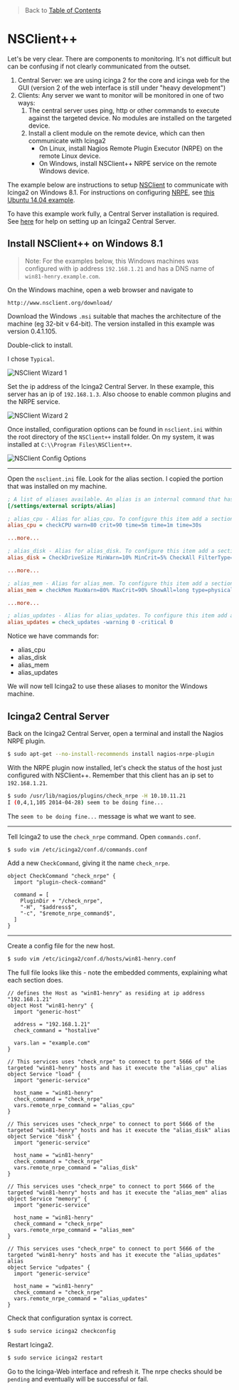 > Back to [Table of Contents](https://github.com/jpfluger/examples)

# NSClient++

Let's be very clear. There are components to monitoring. It's not difficult but can be confusing if not clearly communicated from the outset.

1. Central Server: we are using icinga 2 for the core and icinga web for the GUI (version 2 of the web interface is still under "heavy development")
2. Clients: Any server we want to monitor will be monitored in one of two ways:
   1. The central server uses ping, http or other commands to execute against the targeted device. No modules are installed on the targeted device.
   2. Install a client module on the remote device, which can then communicate with Icinga2
      * On Linux, install Nagios Remote Plugin Executor (NRPE) on the remote Linux device.
      * On Windows, install NSClient++ NRPE service on the remote Windows device.

The example below are instructions to setup [NSClient](http://www.nsclient.org/about/) to communicate with Icinga2 on Windows 8.1. For instructions on configuring [NRPE](http://exchange.nagios.org/directory/Addons/Monitoring-Agents/NRPE--2D-Nagios-Remote-Plugin-Executor/details), see [this Ubuntu 14.04 example](https://github.com/jpfluger/examples/blob/master/ubuntu-14.04/nagios-npre-client.md).

To have this example work fully, a Central Server installation is required. See [here](https://github.com/jpfluger/examples/blob/master/ubuntu-14.04/icinga2-server.md) for help on setting up an Icinga2 Central Server.

## Install NSClient++ on Windows 8.1

> Note: For the examples below, this Windows machines was configured with ip address `192.168.1.21` and has a DNS name of `win81-henry.example.com`.

On the Windows machine, open a web browser and navigate to

```
http://www.nsclient.org/download/
```

Download the Windows `.msi` suitable that maches the architecture of the machine (eg 32-bit v 64-bit). The version installed in this example was version 0.4.1.105.

Double-click to install.

I chose `Typical`.

![NSClient Wizard 1](https://github.com/jpfluger/examples/blob/master/windows/nsclient/nsclient-wiz1.png)

Set the ip address of the Icinga2 Central Server. In these example, this server has an ip of `192.168.1.3`. Also choose to enable common plugins and the NRPE service.

![NSClient Wizard 2](https://github.com/jpfluger/examples/blob/master/windows/nsclient/nsclient-wiz2.png)

Once installed, configuration options can be found in `nsclient.ini` within the root directory of the `NSClient++` install folder. On my system, it was installed at `C:\\Program Files\NSClient++`.

![NSClient Config Options](https://github.com/jpfluger/examples/blob/master/windows/nsclient/nsclient-expl.png)

---

Open the `nsclient.ini` file. Look for the alias section. I copied the portion that was installed on my machine.

```ini
; A list of aliases available. An alias is an internal command that has been "wrapped" (to add arguments). Be careful so you don't create loops (ie check_loop=check_a, check_a=check_loop)
[/settings/external scripts/alias]

; alias_cpu - Alias for alias_cpu. To configure this item add a section called: /settings/external scripts/alias/alias_cpu
alias_cpu = checkCPU warn=80 crit=90 time=5m time=1m time=30s

...more...

; alias_disk - Alias for alias_disk. To configure this item add a section called: /settings/external scripts/alias/alias_disk
alias_disk = CheckDriveSize MinWarn=10% MinCrit=5% CheckAll FilterType=FIXED

...more...

; alias_mem - Alias for alias_mem. To configure this item add a section called: /settings/external scripts/alias/alias_mem
alias_mem = checkMem MaxWarn=80% MaxCrit=90% ShowAll=long type=physical type=virtual type=paged type=page

...more...

; alias_updates - Alias for alias_updates. To configure this item add a section called: /settings/external scripts/alias/alias_updates
alias_updates = check_updates -warning 0 -critical 0

```

Notice we have commands for:

  * alias_cpu
  * alias_disk
  * alias_mem
  * alias_updates

We will now tell Icinga2 to use these aliases to monitor the Windows machine.

## Icinga2 Central Server

Back on the Icinga2 Central Server, open a terminal and install the Nagios NRPE plugin.


```bash
$ sudo apt-get --no-install-recommends install nagios-nrpe-plugin
```

With the NRPE plugin now installed, let's check the status of the host just configured with NSClient++. Remember that this client has an ip set to `192.168.1.21`.

```bash
$ sudo /usr/lib/nagios/plugins/check_nrpe -H 10.10.11.21
I (0,4,1,105 2014-04-28) seem to be doing fine...
```

The `seem to be doing fine...` message is what we want to see.

---

Tell Icinga2 to use the `check_nrpe` command.  Open `commands.conf`.

```bash
$ sudo vim /etc/icinga2/conf.d/commands.conf 
```

Add a new `CheckCommand`, giving it the name `check_nrpe`.

```
object CheckCommand "check_nrpe" {
  import "plugin-check-command"

  command = [
    PluginDir + "/check_nrpe",
    "-H", "$address$",
    "-c", "$remote_nrpe_command$",
  ]
}
```

---

Create a config file for the new host.

```bash
$ sudo vim /etc/icinga2/conf.d/hosts/win81-henry.conf
```

The full file looks like this - note the embedded comments, explaining what each section does.

```
// defines the Host as "win81-henry" as residing at ip address "192.168.1.21"
object Host "win81-henry" {
  import "generic-host"

  address = "192.168.1.21"
  check_command = "hostalive"

  vars.lan = "example.com"
}

// This services uses "check_nrpe" to connect to port 5666 of the targeted "win81-henry" hosts and has it execute the "alias_cpu" alias
object Service "load" {
  import "generic-service"

  host_name = "win81-henry"
  check_command = "check_nrpe"
  vars.remote_nrpe_command = "alias_cpu"
}

// This services uses "check_nrpe" to connect to port 5666 of the targeted "win81-henry" hosts and has it execute the "alias_disk" alias
object Service "disk" {
  import "generic-service"

  host_name = "win81-henry"
  check_command = "check_nrpe"
  vars.remote_nrpe_command = "alias_disk"
}

// This services uses "check_nrpe" to connect to port 5666 of the targeted "win81-henry" hosts and has it execute the "alias_mem" alias
object Service "memory" {
  import "generic-service"

  host_name = "win81-henry"
  check_command = "check_nrpe"
  vars.remote_nrpe_command = "alias_mem"
}

// This services uses "check_nrpe" to connect to port 5666 of the targeted "win81-henry" hosts and has it execute the "alias_updates" alias
object Service "udpates" {
  import "generic-service"

  host_name = "win81-henry"
  check_command = "check_nrpe"
  vars.remote_nrpe_command = "alias_updates"
}
```

Check that configuration syntax is correct.

```bash
$ sudo service icinga2 checkconfig
```

Restart Icinga2.

```bash
$ sudo service icinga2 restart
```

Go to the Icinga-Web interface and refresh it. The nrpe checks should be `pending` and eventually will be successful or fail.
